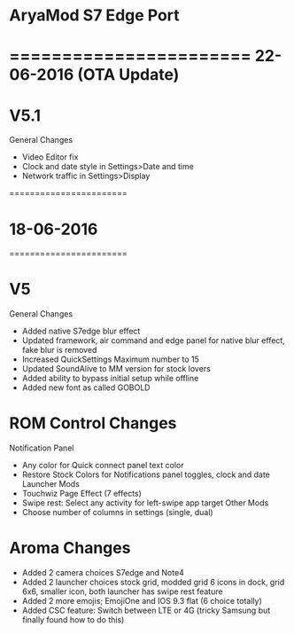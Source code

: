 
# AryaMod S7 Edge Port

=======================
22-06-2016 (OTA Update) 
=======================

# V5.1
  General Changes
- Video Editor fix
- Clock and date style in Settings>Date and time
- Network traffic in Settings>Display

=======================
# 18-06-2016
=======================

# V5 
  General Changes
- Added native S7edge blur effect
- Updated framework, air command and edge panel for native blur effect, fake blur is removed
- Increased QuickSettings Maximum number to 15 
- Updated SoundAlive to MM version for stock lovers
- Added ability to bypass initial setup while offline 
- Added new font as called GOBOLD

# ROM Control Changes
  Notification Panel
- Any color for Quick connect panel text color 
- Restore Stock Colors for Notifications panel toggles, clock and date 
  Launcher Mods
- Touchwiz Page Effect (7 effects)
- Swipe rest: Select any activity for left-swipe app target 
  Other Mods
- Choose number of columns in settings (single, dual)

# Aroma Changes
- Added 2 camera choices S7edge and Note4
- Added 2 launcher choices stock grid, modded grid 6 icons in dock, grid 6x6, smaller icon, both launcher has swipe rest feature  
- Added 2 more emojis; EmojiOne and IOS 9.3 flat (6 choice totally) 
- Added CSC feature: Switch between LTE or 4G (tricky Samsung but finally found how to do this)
